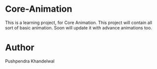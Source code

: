 # Core-Animation
This is a learning project, for Core Animation. This project will contain all sort of basic animation. Soon will update it with advance animations too.


# Author 
Pushpendra Khandelwal

